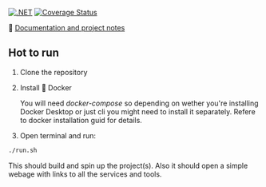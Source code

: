 [![.NET](https://github.com/abenedykt/pest/actions/workflows/dotnet.yml/badge.svg)](https://github.com/abenedykt/pest/actions/workflows/dotnet.yml) [![Coverage Status](https://coveralls.io/repos/github/abenedykt/pest/badge.svg?branch=main)](https://coveralls.io/github/abenedykt/pest?branch=main)

📖 [Documentation and project notes](https://abenedykt.github.io/pest)

## Hot to run
1. Clone the repository
2. Install 🐳 Docker
    
    You will need *docker-compose* so depending on wether you're installing Docker Desktop or just cli you might need to install it separately. Refere to docker installation guid for details.
3. Open terminal and run:

```bash
./run.sh
```

This should build and spin up the project(s). Also it should open a simple webage with links to all the services and tools. 


